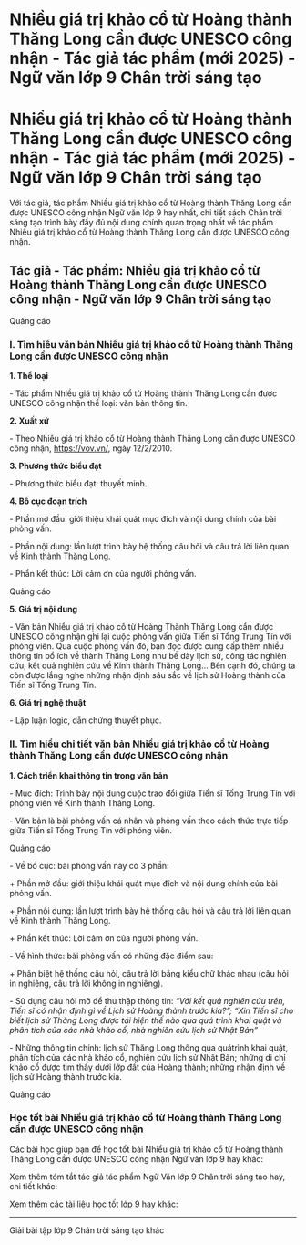 # Nhiều giá trị khảo cổ từ Hoàng thành Thăng Long cần được UNESCO công nhận - Tác giả tác phẩm (mới 2025) - Ngữ văn lớp 9 Chân trời sáng tạo

# Nhiều giá trị khảo cổ từ Hoàng thành Thăng Long cần được UNESCO công nhận - Tác giả tác phẩm (mới 2025) - Ngữ văn lớp 9 Chân trời sáng tạo

Với tác giả, tác phẩm Nhiều giá trị khảo cổ từ Hoàng thành Thăng Long cần được UNESCO công nhận Ngữ văn lớp 9 hay nhất, chi tiết sách Chân trời sáng tạo trình bày đầy đủ nội dung chính quan trọng nhất về tác phẩm Nhiều giá trị khảo cổ từ Hoàng thành Thăng Long cần được UNESCO công nhận.

## Tác giả - Tác phẩm: Nhiều giá trị khảo cổ từ Hoàng thành Thăng Long cần được UNESCO công nhận - Ngữ văn lớp 9 Chân trời sáng tạo

Quảng cáo

### **I. Tìm hiểu văn bản Nhiều giá trị khảo cổ từ Hoàng thành Thăng Long cần được UNESCO công nhận**

**1\. Thể loại**

\- Tác phẩm Nhiều giá trị khảo cổ từ Hoàng thành Thăng Long cần được UNESCO công nhận thể loại: văn bản thông tin.

**2\. Xuất xứ**

\- Theo Nhiều giá trị khảo cổ từ Hoàng thành Thăng Long cần được UNESCO công nhận, <https://vov.vn/>, ngày 12/2/2010.

**3\. Phương thức biểu đạt**

\- Phương thức biểu đạt: thuyết minh.

**4\. Bố cục đoạn trích**

\- Phần mở đầu: giới thiệu khái quát mục đích và nội dung chính của bài phỏng vấn.

\- Phần nội dung: lần lượt trình bày hệ thống câu hỏi và câu trả lời liên quan về Kinh thành Thăng Long.

\- Phần kết thúc: Lời cảm ơn của người phỏng vấn.

Quảng cáo

**5\. Giá trị nội dung**

\- Văn bản Nhiều giá trị khảo cổ từ Hoàng Thành Thăng Long cần được UNESCO công nhận ghi lại cuộc phỏng vấn giữa Tiến sĩ Tống Trung Tín với phóng viên. Qua cuộc phỏng vấn đó, bạn đọc được cung cấp thêm nhiều thông tin bổ ích về thành Thăng Long như bề dày lịch sử, công tác nghiên cứu, kết quả nghiên cứu về Kinh thành Thăng Long… Bên cạnh đó, chúng ta còn được lắng nghe những nhận định sâu sắc về lịch sử Hoàng thành của Tiến sĩ Tống Trung Tín.

**6\. Giá trị nghệ thuật**

\- Lập luận logic, dẫn chứng thuyết phục.

### **II. Tìm hiểu chi tiết văn bản Nhiều giá trị khảo cổ từ Hoàng thành Thăng Long cần được UNESCO công nhận**

**1\. Cách triển khai thông tin trong văn bản**

\- Mục đích: Trình bày nội dung cuộc trao đổi giữa Tiến sĩ Tống Trung Tín với phóng viên về Kinh thành Thăng Long.

\- Văn bản là bài phỏng vấn cá nhân và phỏng vấn theo cách thức trực tiếp giữa Tiến sĩ Tống Trung Tín với phóng viên.

Quảng cáo

\- Về bố cục: bài phỏng vấn này có 3 phần:

\+ Phần mở đầu: giới thiệu khái quát mục đích và nội dung chính của bài phỏng vấn.

\+ Phần nội dung: lần lượt trình bày hệ thống câu hỏi và câu trả lời liên quan về Kinh thành Thăng Long.

\+ Phần kết thúc: Lời cảm ơn của người phỏng vấn.

\- Về hình thức: bài phỏng vấn có những đặc điểm sau:

\+ Phân biệt hệ thống câu hỏi, câu trả lời bằng kiểu chữ khác nhau (câu hỏi in nghiêng, câu trả lời không in nghiêng).

\- Sử dụng câu hỏi mở để thu thập thông tin: _“Với kết quả nghiên cứu trên, Tiến sĩ có nhận định gì về Lịch sử Hoàng thành trước kia?”; “Xin Tiến sĩ cho biết lịch sử Thăng Long được tái hiện thế nào qua quá trình khai quật và phân tích của các nhà khảo cổ, nhà nghiên cứu lịch sử Nhật Bản”_

\- Những thông tin chính: lịch sử Thăng Long thông qua quátrình khai quật, phân tích của các nhà khảo cổ, nghiên cứu lịch sử Nhật Bản; những di chỉ khảo cổ được tìm thấy dưới lớp đất của Hoàng thành; những nhận định về lịch sử Hoàng thành trước kia.

Quảng cáo

### **Học tốt bài Nhiều giá trị khảo cổ từ Hoàng thành Thăng Long cần được UNESCO công nhận**

Các bài học giúp bạn để học tốt bài Nhiều giá trị khảo cổ từ Hoàng thành Thăng Long cần được UNESCO công nhận Ngữ văn lớp 9 hay khác:

Xem thêm tóm tắt tác giả tác phẩm Ngữ Văn lớp 9 Chân trời sáng tạo hay, chi tiết khác:

Xem thêm các tài liệu học tốt lớp 9 hay khác:

* * *

Giải bài tập lớp 9 Chân trời sáng tạo khác

